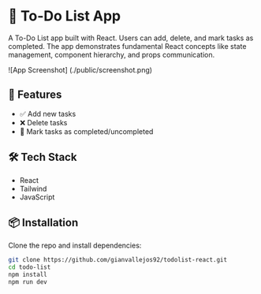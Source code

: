 # 📝 To-Do List App

A To-Do List app built with React. Users can add, delete, and mark tasks as completed. The app demonstrates fundamental React concepts like state management, component hierarchy, and props communication.

![App Screenshot] (./public/screenshot.png)

## 🚀 Features

- ✅ Add new tasks
- ❌ Delete tasks
- 🔁 Mark tasks as completed/uncompleted

## 🛠️ Tech Stack

- React
- Tailwind
- JavaScript

## 📦 Installation

Clone the repo and install dependencies:

```bash
git clone https://github.com/gianvallejos92/todolist-react.git
cd todo-list
npm install
npm run dev
